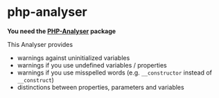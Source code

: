 # php-analyser

**You need the [PHP-Analyser](https://github.com/Dgame/PHP-Analyser) package**

This Analyser provides
 - warnings against uninitialized variables
 - warnings if you use undefined variables / properties
 - warnings if you use misspelled words (e.g. `__constructor` instead of `__construct`)
 - distinctions between properties, parameters and variables
